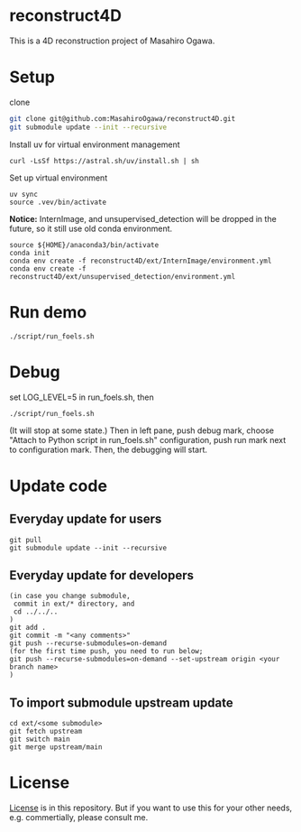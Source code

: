# reconstruct4D
This is a 4D reconstruction project of Masahiro Ogawa.

# Setup
clone
```bash
git clone git@github.com:MasahiroOgawa/reconstruct4D.git
git submodule update --init --recursive
```
Install uv for virtual environment management
```
curl -LsSf https://astral.sh/uv/install.sh | sh

```

Set up virtual environment
```
uv sync
source .vev/bin/activate
```

**Notice:** InternImage, and unsupervised_detection will be dropped in the future, so it still use old conda environment.
```
source ${HOME}/anaconda3/bin/activate
conda init
conda env create -f reconstruct4D/ext/InternImage/environment.yml
conda env create -f reconstruct4D/ext/unsupervised_detection/environment.yml
```

# Run demo
```
./script/run_foels.sh
```

# Debug 
set LOG_LEVEL=5 in run_foels.sh, then
```
./script/run_foels.sh
```
(It will stop at some state.)
Then in left pane, push debug mark, choose "Attach to Python script in run_foels.sh" configuration, push run mark next to configuration mark. Then, the debugging will start.

# Update code
## Everyday update for users
```
git pull
git submodule update --init --recursive
```

## Everyday update for developers
```
(in case you change submodule,
 commit in ext/* directory, and
 cd ../../..
)
git add .
git commit -m "<any comments>"
git push --recurse-submodules=on-demand
(for the first time push, you need to run below;
git push --recurse-submodules=on-demand --set-upstream origin <your branch name>
)
```

## To import submodule upstream update
```
cd ext/<some submodule>
git fetch upstream
git switch main
git merge upstream/main
```

# License
[License](LICENSE) is in this repository.
But if you want to use this for your other needs, e.g. commertially, please consult me.